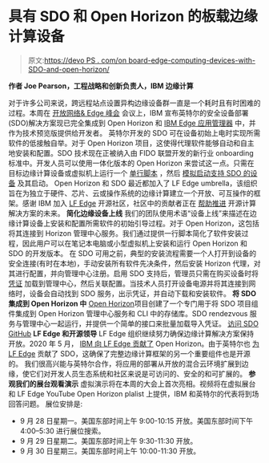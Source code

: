 # 具有 SDO 和 Open Horizon 的板载边缘计算设备

> 原文:[https://devo PS . com/on board-edge-computing-devices-with-SDO-and-open-horizon/](https://devops.com/onboard-edge-computing-devices-with-sdo-and-open-horizon/)

**作者 Joe Pearson，工程战略和创新负责人，IBM 边缘计算**

对于许多公司来说，跨远程站点设置异构边缘设备群一直是一个耗时且有时困难的过程。本周在 [开放网络& Edge 峰会](https://events.linuxfoundation.org/open-networking-edge-summit-north-america/) 会议上，IBM 宣布英特尔的安全设备部署(SDO)解决方案现已完全集成到 Open Horizon 和 [IBM Edge 应用管理器](https://www.ibm.com/cloud/edge-application-manager) 中，并作为技术预览版提供给开发者。
英特尔开发的 SDO 可在设备初始上电时实现所需软件的低接触自举。对于 Open Horizon 项目，这使得代理软件能够自动和自主地安装和配置。SDO 技术现在正被纳入由 FIDO 联盟开发的新行业 onboarding 标准中。开发人员可以使用一体化版本的 Open Horizon 来尝试这一点。只需在目标边缘计算设备或虚拟机上运行一个 [单行脚本](https://open-horizon.github.io/quick-start) ，然后 [模拟启动支持 SDO 的设备](https://github.com/open-horizon/devops/blob/master/mgmt-hub/README.md#-try-out-sdo) 及其启动。
Open Horizon 和 SDO 最近都加入了 LF Edge umbrella，该组织旨在为独立于硬件、芯片、云或操作系统的边缘计算建立一个开放、可互操作的框架。感谢 IBM 加入 [LF Edge](https://www.lfedge.org/) 开源社区，社区中的贡献者正在 [帮助推进](https://www.lfedge.org/2020/07/07/lf-edge-drives-cross-ecosystem-collaboration-publishes-industry-defining-white-paper-on-multi-functional-edge-computing-adds-projects-and-members/) 开源计算解决方案的未来。
**简化边缘设备上线**
我们的团队使用术语“设备上线”来描述在边缘计算设备上安装和配置所需软件的初始引导过程。对于 Open Horizon，这包括将其连接到 Horizon 管理中心服务。我们通过提供一行脚本简化了软件安装过程，因此用户可以在笔记本电脑或小型虚拟机上安装和运行 Open Horizon 和 SDO 的开发版本。
在 SDO 可用之前，典型的安装流程需要一个人打开到设备的安全连接(有时在本地)，手动安装所有软件先决条件，然后安装 Horizon 代理，对其进行配置，并向管理中心注册。启用 SDO 支持后，管理员只需在购买设备时将 [凭证](https://fidoalliance.org/specs/fidoiot/FIDO-IoT-spec-v1.0-wd-20200730.html#OVIntro) 加载到管理中心，然后关联配置。当技术人员打开设备电源并将其连接到网络时，设备会自动找到 SDO 服务，出示凭证，并自动下载和安装软件。
**将 SDO 集成到 Open Horizon 中**
[Open Horizon](https://developer.ibm.com/depmodels/edge-computing/blogs/open-horizon-joins-linux-foundation-grow-open-edge-computing-platform/)项目创建了一个专门用于将 SDO 项目组件集成到 Open Horizon 管理中心服务和 CLI 中的存储库。SDO rendezvous 服务与管理中心一起运行，并提供一个简单的接口来批量加载导入凭证。
[访问 SDO GitHub](https://github.com/open-horizon/SDO-support)
**LF Edge 和开源领导**
LF Edge 组织继续努力确保边缘计算解决方案保持开放。2020 年 5 月， [IBM 向 LF Edge 贡献了](https://developer.ibm.com/depmodels/edge-computing/blogs/open-horizon-joins-linux-foundation-grow-open-edge-computing-platform/) Open Horizon。由于英特尔也 [为 LF Edge](https://www.lfedge.org/2020/07/07/lf-edge-drives-cross-ecosystem-collaboration-publishes-industry-defining-white-paper-on-multi-functional-edge-computing-adds-projects-and-members/) 贡献了 SDO，这确保了完整边缘计算框架的另一个重要组件也是开源的。
我们很高兴能与英特尔合作，将应用的部署从开放的混合云环境扩展到边缘，使它们对开发人员生态系统和社区来说是可访问的、安全的和可扩展的。
**参观我们的展台观看演示**
虚拟演示将在本周的大会上首次亮相。视频将在虚拟展台和 LF Edge YouTube Open Horizon plalist 上提供，IBM 和英特尔的代表将到场回答问题。
展位安排是:

*   9 月 28 日星期一。美国东部时间上午 9:00-10:15 开放。美国东部时间下午 4:00–5:30 进行展位搜索。
*   9 月 29 日星期二。美国东部时间上午 9:30-11:30 开放。
*   9 月 30 日星期三。美国东部时间上午 10:00-11:30 开放。